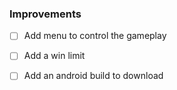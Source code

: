 ### Improvements

- [ ] Add menu to control the gameplay

- [ ] Add a win limit

- [ ] Add an android build to download
